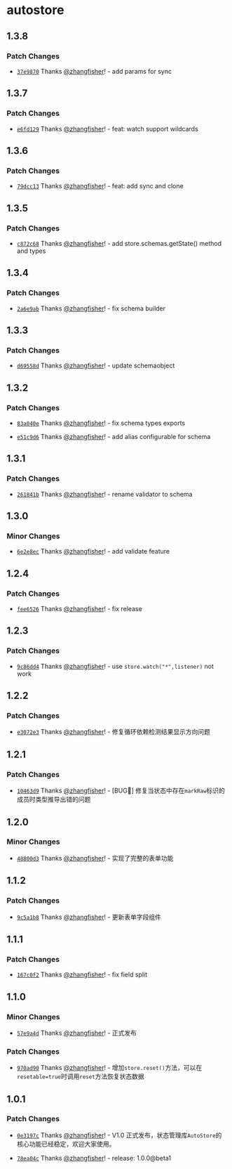 # autostore

## 1.3.8

### Patch Changes

- [`37e9870`](https://github.com/zhangfisher/autostore/commit/37e9870577c1da0ff90234072be9ca303d82a1db) Thanks [@zhangfisher](https://github.com/zhangfisher)! - add params<pathMap> for sync

## 1.3.7

### Patch Changes

- [`e6fd129`](https://github.com/zhangfisher/autostore/commit/e6fd1296256dc882bc01a6a698c761bf147348eb) Thanks [@zhangfisher](https://github.com/zhangfisher)! - feat: watch support wildcards

## 1.3.6

### Patch Changes

- [`79dcc13`](https://github.com/zhangfisher/autostore/commit/79dcc136b0d6026799c9dd4fe01fc4ccf95728d7) Thanks [@zhangfisher](https://github.com/zhangfisher)! - feat: add sync and clone

## 1.3.5

### Patch Changes

- [`c872c68`](https://github.com/zhangfisher/autostore/commit/c872c688a6b91138c72f7404fe46adeecd79f4c5) Thanks [@zhangfisher](https://github.com/zhangfisher)! - add store.schemas.getState() method and types

## 1.3.4

### Patch Changes

- [`2a6e9ab`](https://github.com/zhangfisher/autostore/commit/2a6e9abfd06db09a81c6c3240f65460d2d734b60) Thanks [@zhangfisher](https://github.com/zhangfisher)! - fix schema builder

## 1.3.3

### Patch Changes

- [`d69558d`](https://github.com/zhangfisher/autostore/commit/d69558d45c4877206e0802468f555bd807d0525f) Thanks [@zhangfisher](https://github.com/zhangfisher)! - update schemaobject

## 1.3.2

### Patch Changes

- [`83a040e`](https://github.com/zhangfisher/autostore/commit/83a040ef0c4af568e6d0aff7dd2b1a45978d9707) Thanks [@zhangfisher](https://github.com/zhangfisher)! - fix schema types exports

- [`e51c9d6`](https://github.com/zhangfisher/autostore/commit/e51c9d671c418b1d156c8923f8896872f38143fe) Thanks [@zhangfisher](https://github.com/zhangfisher)! - add alias configurable for schema

## 1.3.1

### Patch Changes

- [`261841b`](https://github.com/zhangfisher/autostore/commit/261841b1b04c0a86aefbd126723d88442a796f75) Thanks [@zhangfisher](https://github.com/zhangfisher)! - rename validator to schema

## 1.3.0

### Minor Changes

- [`6e2e8ec`](https://github.com/zhangfisher/autostore/commit/6e2e8ec1f3dec54b2cc5f1349f84846a6192713e) Thanks [@zhangfisher](https://github.com/zhangfisher)! - add validate feature

## 1.2.4

### Patch Changes

- [`fee6526`](https://github.com/zhangfisher/autostore/commit/fee652668930bc5fa8c44afad87ba56d0ed2e86c) Thanks [@zhangfisher](https://github.com/zhangfisher)! - fix release

## 1.2.3

### Patch Changes

- [`9c86dd4`](https://github.com/zhangfisher/autostore/commit/9c86dd4c4c60de5d978c833a6b1e2898e2fdcc2b) Thanks [@zhangfisher](https://github.com/zhangfisher)! - use `store.watch("*",listener)` not work

## 1.2.2

### Patch Changes

- [`e3072e3`](https://github.com/zhangfisher/autostore/commit/e3072e34762656794101488b11e1e21e8aff72f0) Thanks [@zhangfisher](https://github.com/zhangfisher)! - 修复循环依赖检测结果显示方向问题

## 1.2.1

### Patch Changes

- [`10463d9`](https://github.com/zhangfisher/autostore/commit/10463d959cc312fa54ea0e329527cce9c1c985f6) Thanks [@zhangfisher](https://github.com/zhangfisher)! - [BUG🐛] 修复当状态中存在`markRaw`标识的成员时类型推导出错的问题

## 1.2.0

### Minor Changes

- [`48800d3`](https://github.com/zhangfisher/autostore/commit/48800d34ee1843ac8a7892337ab4cf8d7697d91e) Thanks [@zhangfisher](https://github.com/zhangfisher)! - 实现了完整的表单功能

## 1.1.2

### Patch Changes

- [`9c5a1b8`](https://github.com/zhangfisher/autostore/commit/9c5a1b8c9f70103cd6f254385edabb4087ab29c9) Thanks [@zhangfisher](https://github.com/zhangfisher)! - 更新表单字段组件

## 1.1.1

### Patch Changes

- [`167c0f2`](https://github.com/zhangfisher/autostore/commit/167c0f21817911883479f6f7b58826b1f89bf2cb) Thanks [@zhangfisher](https://github.com/zhangfisher)! - fix field split

## 1.1.0

### Minor Changes

- [`57e9a4d`](https://github.com/zhangfisher/autostore/commit/57e9a4d306eddb680e1c28c2b142affd1761b359) Thanks [@zhangfisher](https://github.com/zhangfisher)! - 正式发布

### Patch Changes

- [`970ad90`](https://github.com/zhangfisher/autostore/commit/970ad908aaf4e28730082562ba8d475f70f5fa72) Thanks [@zhangfisher](https://github.com/zhangfisher)! - 增加`store.reset()`方法，可以在`resetable=true`时调用`reset`方法恢复状态数据

## 1.0.1

### Patch Changes

- [`0e3197c`](https://github.com/zhangfisher/autostore/commit/0e3197caa84d318a073840482e107bb524b78428) Thanks [@zhangfisher](https://github.com/zhangfisher)! - V1.0 正式发布，状态管理库`AutoStore`的核心功能已经稳定，欢迎大家使用。

- [`78ea04c`](https://github.com/zhangfisher/autostore/commit/78ea04cd3926b183d773a78b7fb1a8fdf5bc2e07) Thanks [@zhangfisher](https://github.com/zhangfisher)! - release: 1.0.0@beta1
